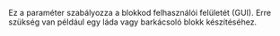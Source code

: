 Ez a paraméter szabályozza a blokkod felhasználói felületét (GUI). Erre szükség van például egy láda vagy barkácsoló blokk készítéséhez.